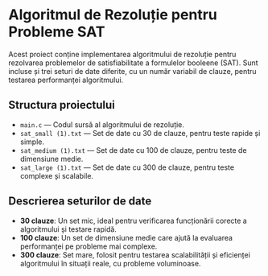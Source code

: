 # Algoritmul de Rezoluție pentru Probleme SAT

Acest proiect conține implementarea algoritmului de rezoluție pentru rezolvarea problemelor de satisfiabilitate a formulelor booleene (SAT). Sunt incluse și trei seturi de date diferite, cu un număr variabil de clauze, pentru testarea performanței algoritmului.


## Structura proiectului

- `main.c` — Codul sursă al algoritmului de rezoluție.
- `sat_small (1).txt` — Set de date cu 30 de clauze, pentru teste rapide și simple.
- `sat_medium (1).txt` — Set de date cu 100 de clauze, pentru teste de dimensiune medie.
- `sat_large (1).txt` — Set de date cu 300 de clauze, pentru teste complexe și scalabile.


## Descrierea seturilor de date

- **30 clauze**: Un set mic, ideal pentru verificarea funcționării corecte a algoritmului și testare rapidă.
- **100 clauze**: Un set de dimensiune medie care ajută la evaluarea performanței pe probleme mai complexe.
- **300 clauze**: Set mare, folosit pentru testarea scalabilității și eficienței algoritmului în situații reale, cu probleme voluminoase.





